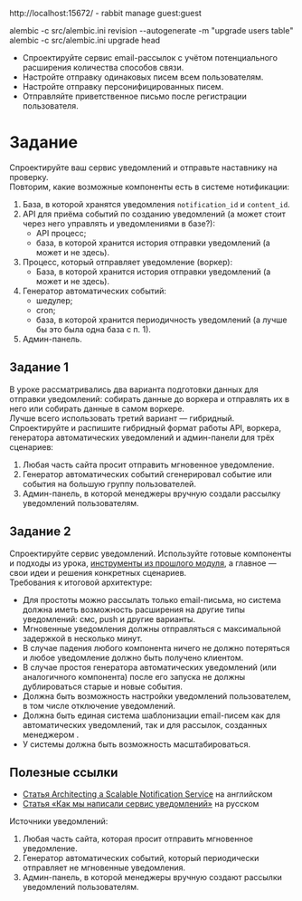 http://localhost:15672/ - rabbit manage guest:guest


alembic -c src/alembic.ini revision --autogenerate -m "upgrade users table"
alembic -c src/alembic.ini upgrade head



 - Спроектируйте сервис email-рассылок с учётом потенциального расширения количества способов связи.
 - Настройте отправку одинаковых писем всем пользователям.
 - Настройте отправку персонифицированных писем.
 - Отправляйте приветственное письмо после регистрации пользователя.


<div class="Markdown base-markdown base-markdown_with-gallery markdown markdown_size_normal markdown_type_theory full-markdown"><h1>Задание</h1><div class="paragraph">Спроектируйте ваш сервис уведомлений и отправьте наставнику на проверку.</div><div class="paragraph">Повторим, какие возможные компоненты есть в системе нотификации:</div><ol start="1"><li>База, в которой хранятся уведомления <code class="code-inline code-inline_theme_light">notification_id</code> и <code class="code-inline code-inline_theme_light">content_id</code>.</li><li>API для приёма событий по созданию уведомлений (а может стоит через него управлять и уведомлениями в базе?):
<ul><li>API процесс;</li><li>база, в которой хранится история отправки уведомлений (а может и не здесь).</li></ul></li><li>Процесс, который отправляет уведомление (воркер):
<ul><li>База, в которой хранится история отправки уведомлений (а может и не здесь).</li></ul></li><li>Генератор автоматических событий:
<ul><li>шедулер;</li><li>cron;</li><li>база, в которой хранится периодичность уведомлений (а лучше бы это была одна база с п. 1).</li></ul></li><li>Админ-панель.</li></ol><h2>Задание 1</h2><div class="paragraph">В уроке рассматривались два варианта подготовки данных для отправки уведомлений: собирать данные до воркера и отправлять их в него или собирать данные в самом воркере.</div><div class="paragraph">Лучше всего использовать третий вариант — гибридный.</div><div class="paragraph">Спроектируйте и распишите гибридный формат работы API, воркера, генератора автоматических уведомлений и админ-панели для трёх сценариев:</div><ol start="1"><li>Любая часть сайта просит отправить мгновенное уведомление.</li><li>Генератор автоматических событий сгенерировал событие или события на большую группу пользователей.</li><li>Админ-панель, в которой менеджеры вручную создали рассылку уведомлений пользователям.</li></ol><h2>Задание 2</h2><div class="paragraph">Спроектируйте сервис уведомлений. Используйте готовые компоненты и подходы из урока, <a href="https://practicum.yandex.ru/learn/middle-python/courses/cb9f2aa3-7bad-4ff4-8385-71be33931c93/sprints/22648/topics/6709b207-cbe3-4795-8252-619533575f8e/lessons/6b1eb550-b81c-48c5-a843-7bafb1838694/" target="_blank">инструменты из прошлого модуля</a>, а главное — свои идеи и решения конкретных сценариев.</div><div class="paragraph">Требования к итоговой архитектуре:</div><ul><li>Для простоты можно рассылать только email-письма, но система должна иметь возможность расширения на другие типы уведомлений: смс, push и другие варианты.</li><li>Мгновенные уведомления должны отправляться с максимальной задержкой в несколько минут.</li><li>В случае падения любого компонента ничего не должно потеряться и любое уведомление должно быть получено клиентом.</li><li>В случае простоя генератора автоматических уведомлений (или аналогичного компонента) после его запуска не должны дублироваться старые и новые события.</li><li>Должна быть возможность настройки уведомлений пользователем, в том числе отключение уведомлений.</li><li>Должна быть единая система шаблонизации email-писем как для автоматических уведомлений, так и для рассылок, созданных менеджером .</li><li>У системы должна быть возможность масштабироваться.</li></ul><h2>Полезные ссылки</h2><ul><li><a href="https://medium.com/swlh/architecting-a-scalable-notification-service-778c6fb3ac28" target="_blank">Статья Architecting a Scalable Notification Service</a> на английском</li><li><a href="https://habr.com/ru/company/ispsystem/blog/504934/" target="_blank">Статья «Как мы написали сервис уведомлений»</a> на русском</li></ul></div>


Источники уведомлений:
1. Любая часть сайта, которая просит отправить мгновенное уведомление.
2. Генератор автоматических событий, который периодически отправляет не мгновенные уведомления.
3. Админ-панель, в которой менеджеры вручную создают рассылки уведомлений пользователям.